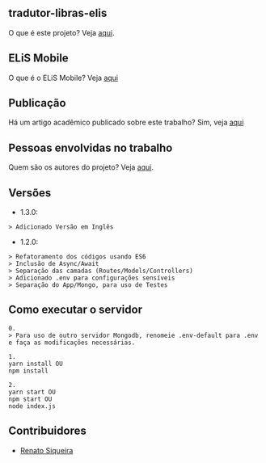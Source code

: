 ## tradutor-libras-elis
O que é este projeto? Veja [aqui](https://github.com/pedrofsn/tradutor-libras-elis/wiki/ELiS-Mobile).

## ELiS Mobile
O que é o ELiS Mobile? Veja [aqui](https://github.com/pedrofsn/tradutor-libras-elis/wiki/ELiS-Mobile)

## Publicação
Há um artigo acadêmico publicado sobre este trabalho? Sim, veja [aqui](https://github.com/pedrofsn/tradutor-libras-elis/wiki/Publica%C3%A7%C3%A3o)

## Pessoas envolvidas no trabalho
Quem são os autores do projeto? Veja [aqui](https://github.com/pedrofsn/tradutor-libras-elis/wiki/Autores-do-TCC).

## Versões
- 1.3.0:
```
> Adicionado Versão em Inglês
```

- 1.2.0:
```
> Refatoramento dos códigos usando ES6
> Inclusão de Async/Await
> Separação das camadas (Routes/Models/Controllers)
> Adicionado .env para configurações sensíveis
> Separação do App/Mongo, para uso de Testes
```

## Como executar o servidor
```
0.
> Para uso de outro servidor Mongodb, renomeie .env-default para .env e faça as modificações necessárias.

1. 
yarn install OU
npm install

2. 
yarn start OU 
npm start OU 
node index.js
```

## Contribuidores
- [Renato Siqueira](https://github.com/RenatoSiqueira)
